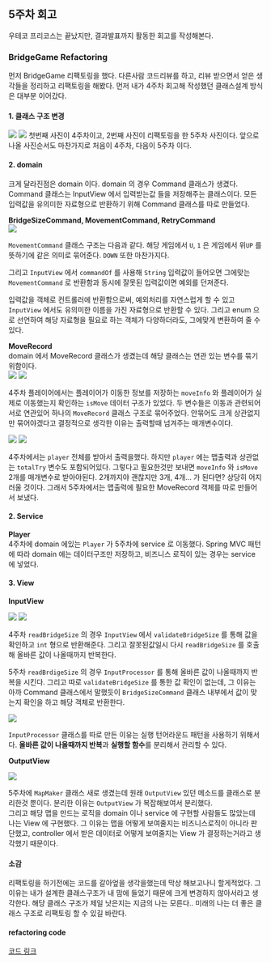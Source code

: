 ## 5주차 회고
우테코 프리코스는 끝났지만, 결과발표까지 활동한 회고를 작성해본다.

### BridgeGame Refactoring
먼저 BridgeGame 리팩토링을 했다. 다른사람 코드리뷰를 하고, 리뷰 받으면서 얻은 생각들을 정리하고 리팩토링을
해봤다. 먼저 내가 4주차 회고해 작성했던 클래스설계 방식은 대부분 이어갔다.

#### 1. 클래스 구조 변경   
<img src="res/4주차클래스.PNG">
<img src="res/5주차클래스.PNG">   
첫번째 사진이 4주차이고, 2번째 사진이 리팩토링을 한 5주차 사진이다.
앞으로 나올 사진순서도 마찬가지로 처음이 4주차, 다음이 5주차 이다.

#### 2. domain
크게 달라진점은 domain 이다.
domain 의 경우 Command 클래스가 생겼다. Command 클래스는 InputView 에서 입력받는값 들을
저장해주는 클래스이다. 모든 입력값을 유의미한 자료형으로 반환하기 위해 Command 클래스를 따로
만들었다.

**BridgeSizeCommand, MovementCommand, RetryCommand**   
<img src="res/5주차커맨드.PNG">  

`MovementCommand` 클래스 구조는 다음과 같다. 해당 게임에서 `U`, `1` 은 게임에서 위`UP` 를
뜻하기에 같은 의미로 묶어준다. `DOWN` 또한 마찬가지다.  

그리고 `InputView` 에서 `commandOf` 를 사용해 `String` 입력값이
들어오면 그에맞는 `MovementCommand` 로 반환함과 동시에 잘못된 입력값이면 예외를 던져준다.

입력값을 객체로 컨트롤러에 반환함으로써, 예외처리를 자연스럽게 할 수 있고 `InputView`
에서도 유의미한 이름을 가진 자료형으로 반환할 수 있다. 그리고 enum 으로 선언하여 해당 자료형을 필요로
하는 객체가 다양하더라도, 그에맞게 변환하여 줄 수 있다.

**MoveRecord**   
domain 에서 MoveRecord 클래스가 생겼는데 해당 클래스는 연관 있는 변수를 묶기위함이다.   
<img src="res/4주차플레이어.PNG">
<img src="res/5주차플레이어.PNG">   

4주차 플레이어에서는 플레이어가 이동한 정보를 저장하는 `moveInfo` 와 
플레이어가 실제로 이동했는지 확인하는 `isMove` 데이터 구조가 있었다.
두 변수들은 이동과 관련되어 서로 연관있어 하나의 `MoveRecord` 클래스 구조로 묶어주었다.
안묶어도 크게 상관없지만 묶어야겠다고 결정적으로 생각한 이유는 출력할때 넘겨주는 매개변수이다.  

<img src="res/4주차프린트맵.PNG">
<img src="res/5주차프린트맵.PNG">   

4주차에서는 `player` 전체를 받아서 출력을했다. 하지만 `player` 에는 맵출력과 상관없는
`totalTry` 변수도 포함되어있다. 그렇다고 필요한것만 보내면 `moveInfo` 와 `isMove` 2개를
매개변수로 받아야된다. 2개까지야 괜찮지만 3개, 4개... 가 된다면? 상당히 어지러울 것이다.
그래서 5주차에서는 맵출력에 필요한 MoveRecord 객체를 따로 만들어서 보냈다.

#### 2. Service
**Player**   
4주차에 domain 에있는 `Player` 가 5주차에 service 로 이동했다. Spring MVC 패턴에 따라
domain 에는 데이터구조만 저장하고, 비즈니스 로직이 있는 경우는 service 에 넣었다.

#### 3. View
**InputView**   

<img src="res/4주차인풋.PNG">
<img src="res/5주차인풋.PNG">   

4주차 `readBridgeSize` 의 경우 `InputView` 에서 `validateBridgeSize` 를 통해 값을 확인하고 
`int` 형으로 반환해준다. 그리고 잘못된값일시 다시 `readBridgeSize` 를 호출해 올바른 값이 나올때까지
반복한다.

5주차 `readBrdigeSize` 의 경우 `InputProcessor` 를 통해 올바른 값이 나올때까지 반복을 시킨다.
그리고 따로 `validateBridgeSize` 를 통한 값 확인이 없는데, 그 이유는 아까 Command 클래스에서
말했듯이 `BridgeSizeCommand` 클래스 내부에서 값이 맞는지 확인을 하고 해당 객체로 반환한다.

<img src="res/5주차인풋프로세서.PNG">    

`InputProcessor` 클래스를 따로 만든 이유는 실행 턴어라운드 패턴을 사용하기 위해서다.
**올바른 값이 나올때까지 반복**과
**실행할 함수**를 분리해서 관리할 수 있다.

**OutputView**

<img src="res/5주차맵메이커.PNG">    

5주차에 `MapMaker` 클래스 새로 생겼는데 원래 `OutputView` 있던 메소드를 클래스로 분리한것 뿐이다.
분리한 이유는 `OutputView` 가 복잡해보여서 분리했다.   
그리고 해당 맵을 만드는 로직을
domain 이나 service 에 구현할 사람들도 많았는데 나는 View 에 구현했다. 그 이유는 맵을 어떻게
보여줄지는 비즈니스로직이 아니라 판단했고, controller 에서 받은 데이터로 어떻게 보여줄지는
View 가 결정하는거라고 생각했기 때문이다.

#### 소감
리팩토링을 하기전에는 코드를 갈아엎을 생각을했는데 막상 해보고나니 할게적었다. 그 이유는 내가
설계한 클래스구조가 내 맘에 들었기 때문에 크게 변경하지 않아서라고 생각한다. 해당 클래스 구조가 
제일 낫은지는 지금의 나는 모른다.. 미래의 나는 더 좋은 클래스 구조로 리팩토링 할 수 있길 바란다.

#### refactoring code
[코드 링크](https://github.com/jinhoon227/java-bridge/tree/refactor)
